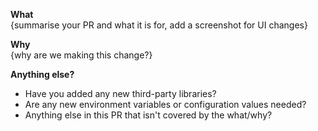 **What**  
{summarise your PR and what it is for, add a screenshot for UI changes}

**Why**  
{why are we making this change?}

**Anything else?**

- Have you added any new third-party libraries?
- Are any new environment variables or configuration values needed?
- Anything else in this PR that isn't covered by the what/why?
